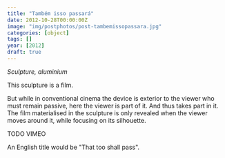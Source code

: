 ```yaml
---
title: "Também isso passará"
date: 2012-10-28T00:00:00Z
image: "img/postphotos/post-tambemissopassara.jpg"
categories: [object]
tags: []
year: [2012]
draft: true
---
```


_Sculpture, aluminium_

This sculpture is a film.
<!--more-->

But while in conventional cinema the device is exterior to the viewer who must remain passive, here the viewer is part of it. And thus takes part in it. The film materialised in the sculpture is only revealed when the viewer moves around it, while focusing on its silhouette.

TODO VIMEO

An English title would be "That too shall pass".
